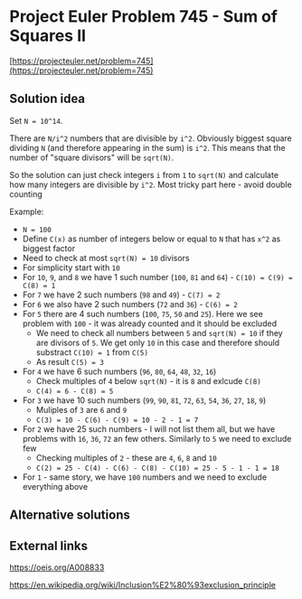 # Project Euler Problem 745 - Sum of Squares II

[https://projecteuler.net/problem=745](https://projecteuler.net/problem=745)

## Solution idea

Set `N = 10^14`.

There are `N/i^2` numbers that are divisible by `i^2`. Obviously biggest square dividing `N` (and therefore appearing in the sum) is `i^2`.
This means that the number of "square divisors" will be `sqrt(N)`.

So the solution can just check integers `i` from `1` to `sqrt(N)` and calculate how many integers are divisible by `i^2`. Most tricky part here - avoid double counting

Example: 
- `N = 100`
- Define `C(x)` as number of integers below or equal to `N` that has `x^2` as biggest factor
- Need to check at most `sqrt(N) = 10` divisors
- For simplicity start with `10`
- For `10`, `9`, and `8` we have 1 such number (`100`, `81` and `64`) - `C(10) = C(9) = C(8) = 1`
- For `7` we have 2 such numbers (`98` and `49`) - `C(7) = 2`
- For `6` we also have 2 such numbers (`72` and `36`) - `C(6) = 2`
- For `5` there are 4 such numbers (`100`, `75`, `50` and `25`). Here we see problem with `100` - it was already counted and it should be excluded
  - We need to check all numbers between `5` and `sqrt(N) = 10` if they are divisors of `5`. We get only `10` in this case and therefore should substract `C(10) = 1` from `C(5)`
  - As result `C(5) = 3`
- For `4` we have 6 such numbers (`96`, `80`, `64`, `48`, `32`, `16`)
  - Check multiples of `4` below `sqrt(N)` - it is `8` and exlcude `C(8)`
  - `C(4) = 6 - C(8) = 5`
- For `3` we have 10 such numbers (`99`, `90`, `81`, `72`, `63`, `54`, `36`, `27`, `18`, `9`)
  - Muliples of `3` are `6` and `9`
  - `C(3) = 10 - C(6) - C(9) = 10 - 2 - 1 = 7`
- For `2` we have 25 such numbers - I will not list them all, but we have problems with `16`, `36`, `72` an few others. Similarly to `5` we need to exclude few
  - Checking multiples of `2` - these are `4`, `6`, `8` and `10`
  - `C(2) = 25 - C(4) - C(6) - C(8) - C(10) = 25 - 5 - 1 - 1 = 18` 
- For `1` - same story, we have `100` numbers and we need to exclude everything above

## Alternative solutions

## External links

https://oeis.org/A008833

https://en.wikipedia.org/wiki/Inclusion%E2%80%93exclusion_principle